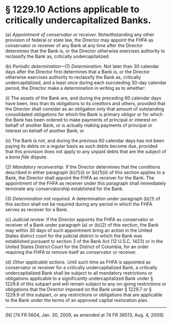 # § 1229.10   Actions applicable to critically undercapitalized Banks.

(a) *Appointment of conservator or receiver.* Notwithstanding any other provision of federal or state law, the Director may appoint the FHFA as conservator or receiver of any Bank at any time after the Director determines that the Bank is, or the Director otherwise exercises authority to reclassify the Bank as, critically undercapitalized.


(b) *Periodic determination*—(1) *Determination.* Not later than 30 calendar days after the Director first determines that a Bank is, or the Director otherwise exercises authority to reclassify the Bank as, critically undercapitalized, and a least once during each succeeding 30-day calendar period, the Director make a determination in writing as to whether:


(i) The assets of the Bank are, and during the preceding 60 calendar days have been, less than its obligations to its creditors and others, provided that the Director shall consider as an obligation only that amount of outstanding consolidated obligations for which the Bank is primary obligor or for which the Bank has been ordered to make payments of principal or interest on behalf of another Bank, or is actually making payments of principal or interest on behalf of another Bank; or


(ii) The Bank is not, and during the previous 60 calendar days has not been paying its debts on a regular basis as such debts become due, provided that this provision does not apply to any unpaid debts that are the subject of a *bona fide* dispute.


(2) *Mandatory receivership.* If the Director determines that the conditions described in either paragraph (b)(1)(i) or (b)(1)(ii) of this section applies to a Bank, the Director shall appoint the FHFA as receiver for the Bank. The appointment of the FHFA as receiver under this paragraph shall immediately terminate any conservatorship established for the Bank.


(3) *Determination not required.* A determination under paragraph (b)(1) of this section shall not be required during any period in which the FHFA serves as receiver for a Bank.


(c) *Judicial review.* If the Director appoints the FHFA as conservator or receiver of a Bank under paragraph (a) or (b)(2) of this section, the Bank may within 30 days of such appointment bring an action in the United States district court for the judicial district in which the Bank was established pursuant to section 3 of the Bank Act (12 U.S.C. 1423) or in the United States District Court for the District of Columbia, for an order requiring the FHFA to remove itself as conservator or receiver.


(d) *Other applicable actions.* Until such time as FHFA is appointed as conservator or receiver for a critically undercapitalized Bank, a critically undercapitalized Bank shall be subject to all mandatory restrictions or obligations applicable to a significantly undercapitalized Bank under § 1229.8 of this subpart and will remain subject to any on-going restrictions or obligations that the Director imposed on the Bank under § 1229.7 or § 1229.9 of this subpart, or any restrictions or obligations that are applicable to the Bank under the terms of an approved capital restoration plan. 



---

[N] [74 FR 5604, Jan. 30, 2009, as amended at 74 FR 38513, Aug. 4, 2009]




